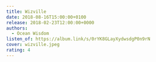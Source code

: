 ```yaml
---
title: Wizville
date: 2018-08-16T15:00:00+0100
release: 2018-02-23T12:00:00+0000
authors:
  - Ocean Wisdom
listen_of: https://album.link/s/0rYK8GLayXydwsdgP0n9rN
cover: wizville.jpeg
rating: 4
---
```

